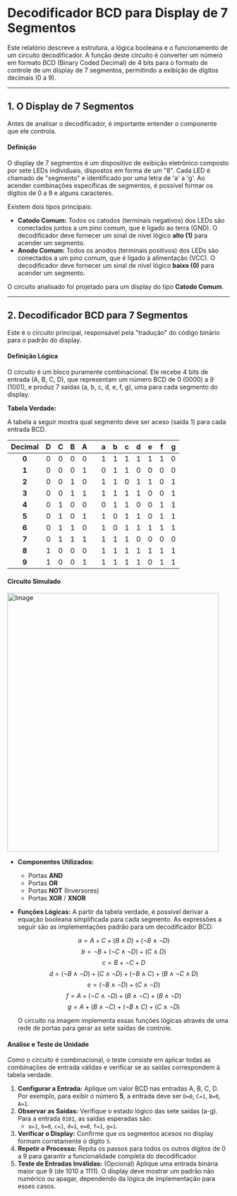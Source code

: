 # Decodificador BCD para Display de 7 Segmentos

Este relatório descreve a estrutura, a lógica booleana e o funcionamento de um circuito decodificador. A função deste circuito é converter um número em formato BCD (Binary Coded Decimal) de 4 bits para o formato de controle de um display de 7 segmentos, permitindo a exibição de dígitos decimais (0 a 9).

---

## 1. O Display de 7 Segmentos

Antes de analisar o decodificador, é importante entender o componente que ele controla.

#### Definição

O display de 7 segmentos é um dispositivo de exibição eletrônico composto por sete LEDs individuais, dispostos em forma de um "8". Cada LED é chamado de "segmento" e identificado por uma letra de 'a' a 'g'. Ao acender combinações específicas de segmentos, é possível formar os dígitos de 0 a 9 e alguns caracteres.

Existem dois tipos principais:
* **Catodo Comum:** Todos os catodos (terminais negativos) dos LEDs são conectados juntos a um pino comum, que é ligado ao terra (GND). O decodificador deve fornecer um sinal de nível lógico **alto (1)** para acender um segmento.
* **Anodo Comum:** Todos os anodos (terminais positivos) dos LEDs são conectados a um pino comum, que é ligado à alimentação (VCC). O decodificador deve fornecer um sinal de nível lógico **baixo (0)** para acender um segmento.

O circuito analisado foi projetado para um display do tipo **Catodo Comum**.

---

## 2. Decodificador BCD para 7 Segmentos

Este é o circuito principal, responsável pela "tradução" do código binário para o padrão do display.

#### Definição Lógica

O circuito é um bloco puramente combinacional. Ele recebe 4 bits de entrada (A, B, C, D), que representam um número BCD de 0 (0000) a 9 (1001), e produz 7 saídas (a, b, c, d, e, f, g), uma para cada segmento do display.

**Tabela Verdade:**

A tabela a seguir mostra qual segmento deve ser aceso (saída 1) para cada entrada BCD.

| Decimal | D | C | B | A |  | a | b | c | d | e | f | g |
|:---:|:-:|:-:|:-:|:-:|:--|:-:|:-:|:-:|:-:|:-:|:-:|:-:|
| **0** | 0 | 0 | 0 | 0 |  | 1 | 1 | 1 | 1 | 1 | 1 | 0 |
| **1** | 0 | 0 | 0 | 1 |  | 0 | 1 | 1 | 0 | 0 | 0 | 0 |
| **2** | 0 | 0 | 1 | 0 |  | 1 | 1 | 0 | 1 | 1 | 0 | 1 |
| **3** | 0 | 0 | 1 | 1 |  | 1 | 1 | 1 | 1 | 0 | 0 | 1 |
| **4** | 0 | 1 | 0 | 0 |  | 0 | 1 | 1 | 0 | 0 | 1 | 1 |
| **5** | 0 | 1 | 0 | 1 |  | 1 | 0 | 1 | 1 | 0 | 1 | 1 |
| **6** | 0 | 1 | 1 | 0 |  | 1 | 0 | 1 | 1 | 1 | 1 | 1 |
| **7** | 0 | 1 | 1 | 1 |  | 1 | 1 | 1 | 0 | 0 | 0 | 0 |
| **8** | 1 | 0 | 0 | 0 |  | 1 | 1 | 1 | 1 | 1 | 1 | 1 |
| **9** | 1 | 0 | 0 | 1 |  | 1 | 1 | 1 | 1 | 0 | 1 | 1 |

#### Circuito Simulado 

<img width="479" height="586" alt="Image" src="https://github.com/user-attachments/assets/8153db82-f86f-4dab-ac2a-e00e597c2e42" />

* **Componentes Utilizados:**
    * Portas **AND**
    * Portas **OR**
    * Portas **NOT** (Inversores)
    * Portas **XOR** / **XNOR**

* **Funções Lógicas:**
  A partir da tabela verdade, é possível derivar a equação booleana simplificada para cada segmento. As expressões a seguir são as implementações padrão para um decodificador BCD:

  $$ a = A + C + (B \land D) + (\neg B \land \neg D) $$
  $$ b = \neg B + (\neg C \land \neg D) + (C \land D) $$
  $$ c = B + \neg C + D $$
  $$ d = (\neg B \land \neg D) + (C \land \neg D) + (\neg B \land C) + (B \land \neg C \land D) $$
  $$ e = (\neg B \land \neg D) + (C \land \neg D) $$
  $$ f = A + (\neg C \land \neg D) + (B \land \neg C) + (B \land \neg D) $$
  $$ g = A + (B \land \neg C) + (\neg B \land C) + (C \land \neg D) $$

  O circuito na imagem implementa essas funções lógicas através de uma rede de portas para gerar as sete saídas de controle.

#### Análise e Teste de Unidade

Como o circuito é combinacional, o teste consiste em aplicar todas as combinações de entrada válidas e verificar se as saídas correspondem à tabela verdade.

1.  **Configurar a Entrada:** Aplique um valor BCD nas entradas A, B, C, D. Por exemplo, para exibir o número **5**, a entrada deve ser `D=0`, `C=1`, `B=0`, `A=1`.
2.  **Observar as Saídas:** Verifique o estado lógico das sete saídas (a-g). Para a entrada `0101`, as saídas esperadas são:
    * `a=1`, `b=0`, `c=1`, `d=1`, `e=0`, `f=1`, `g=1`.
3.  **Verificar o Display:** Confirme que os segmentos acesos no display formam corretamente o dígito `5`.
4.  **Repetir o Processo:** Repita os passos para todos os outros dígitos de 0 a 9 para garantir a funcionalidade completa do decodificador.
5.  **Teste de Entradas Inválidas:** (Opcional) Aplique uma entrada binária maior que 9 (de 1010 a 1111). O display deve mostrar um padrão não numérico ou apagar, dependendo da lógica de implementação para esses casos.
